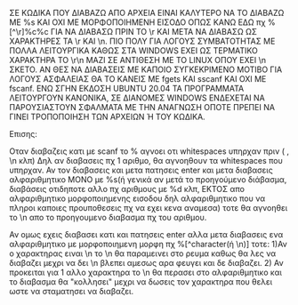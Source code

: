 ΣΕ ΚΩΔΙΚΑ ΠΟΥ ΔΙΑΒΑΖΩ ΑΠΟ ΑΡΧΕΙΑ ΕΙΝΑΙ ΚΑΛΥΤΕΡΟ ΝΑ ΤΟ ΔΙΑΒΑΖΩ ΜΕ %s ΚΑΙ ΟΧΙ ΜΕ ΜΟΡΦΟΠΟΙΗΜΕΝΗ ΕΙΣΟΔΟ ΟΠΩΣ ΚΑΝΩ ΕΔΩ πχ %[^\r]%c%c ΓΙΑ ΝΑ ΔΙΑΒΑΣΩ ΠΡΙΝ ΤΟ \r ΚΑΙ ΜΕΤΑ ΝΑ ΔΙΑΒΑΣΩ ΩΣ ΧΑΡΑΚΤΗΡΕΣ ΤΑ \r ΚΑΙ \n. ΠΙΟ ΠΟΛΥ ΓΙΑ ΛΟΓΟΥΣ ΣΥΜΒΑΤΟΤΗΤΑΣ ΜΕ ΠΟΛΛΑ ΛΕΙΤΟΥΡΓΙΚΑ ΚΑΘΩΣ ΣΤΑ WINDOWS ΕΧΕΙ ΩΣ ΤΕΡΜΑΤΙΚΟ ΧΑΡΑΚΤΗΡΑ ΤΟ \r\n ΜΑΖΙ ΣΕ ΑΝΤΙΘΕΣΗ ΜΕ ΤΟ LINUX ΟΠΟΥ ΕΧΕΙ \n ΣΚΕΤΟ. ΑΝ ΘΕΣ ΝΑ ΔΙΑΒΑΣΕΙΣ ΜΕ ΚΑΠΟΙΟ ΣΥΓΚΕΚΡΙΜΕΝΟ ΜΟΤΙΒΟ ΓΙΑ ΛΟΓΟΥΣ ΑΣΦΑΛΕΙΑΣ ΘΑ ΤΟ ΚΑΝΕΙΣ ΜΕ fgets ΚΑΙ sscanf ΚΑΙ ΟΧΙ ΜΕ fscanf. ΕΝΩ ΣΓΗΝ ΕΚΔΟΣΗ UBUNTU 20.04 ΤΑ ΠΡΟΓΡΑΜΜΑΤΑ ΛΕΙΤΟΥΡΓΟΥΝ ΚΑΝΟΝΙΚΑ, ΣΕ ΔΙΑΝΟΜΕΣ WINDOWS ΕΝΔΕΧΕΤΑΙ ΝΑ ΠΑΡΟΥΣΙΑΣΤΟΥΝ ΣΦΑΛΜΑΤΑ ΜΕ ΤΗΝ ΑΝΑΓΝΩΣΗ ΟΠΟΤΕ ΠΡΕΠΕΙ ΝΑ ΓΙΝΕΙ ΤΡΟΠΟΠΟΙΗΣΗ ΤΩΝ ΑΡΧΕΙΩΝ Ή ΤΟΥ ΚΩΔΙΚΑ.  

Επισης:

Οταν διαβαζεις κατι με scanf το % αγνοει οτι whitespaces υπηρχαν πριν ( , \n κλπ)
Δηλ αν διαβασεις πχ 1 αριθμο, θα αγνοηθουν τα whitespaces που υπηρχαν. Αν τον διαβασεις και μετα πατησεις enter και μετα διαβασεις αλφαριθμητικο ΜΟΝΟ με %s(ή γενικά αν μετά το προηγούμενο διάβασμα, διαβάσεις οτιδηποτε αλλο πχ αριθμους με %d κλπ, ΕΚΤΟΣ απο αλφαριθμητικο μορφοποιημενης εισοδου δηλ αλφαριθμητικο που να πληροι καποιες προυποθεσεις πχ να εχει κενα αναμεσα) τοτε θα αγνοηθει το \n απο το 
προηγουμενο διαβασμα πχ του αριθμου.

Αν ομως εχεις διαβασει κατι και πατησεις enter αλλα μετα διαβασεις ενα αλφαριθμητικο με μορφοποιημενη μορφη πχ %[^character(ή \n)] τοτε:
1)Αν ο χαρακτηρας ειναι \n το \n θα παραμεινει στο ρευμα καθως θα λες να διαβαζει μεχρι να δει \n βλεπει αμεσως αρα φευγει και δε διαβαζει. 
2) Αν προκειται για 1 αλλο χαρακτηρα το \n θα περασει στο αλφαριθμητικο και το διαβασμα θα "κολλησει" μεχρι να δωσεις τον χαρακτηρα που θελει ωστε να σταματησει να διαβαζει.
